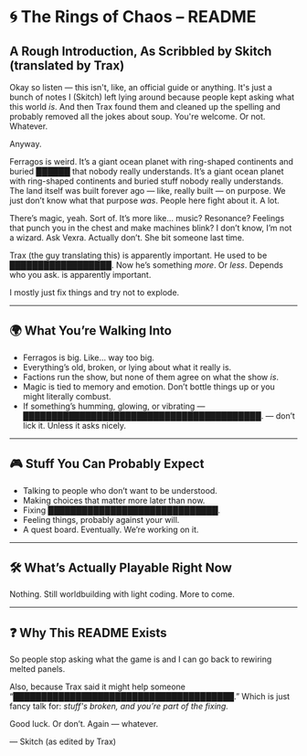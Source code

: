 # 🌀 The Rings of Chaos – README

## A Rough Introduction, As Scribbled by Skitch (translated by Trax)

Okay so listen — this isn't, like, an official guide or anything. It's just a bunch of notes I (Skitch) left lying around because people kept asking what this world *is*. And then Trax found them and cleaned up the spelling and probably removed all the jokes about soup. You're welcome. Or not. Whatever.

Anyway.

Ferragos is weird. It’s a giant ocean planet with ring-shaped continents and buried ██████ that nobody really understands. It’s a giant ocean planet with ring-shaped continents and buried stuff nobody really understands. The land itself was built forever ago — like, really built — on purpose. We just don’t know what that purpose *was*. People here fight about it. A lot.

There’s magic, yeah. Sort of. It’s more like... music? Resonance? Feelings that punch you in the chest and make machines blink? I don’t know, I’m not a wizard. Ask Vexra. Actually don’t. She bit someone last time.

Trax (the guy translating this) is apparently important. He used to be ██████████████████. Now he’s something *more*. Or *less*. Depends who you ask. is apparently important.  

I mostly just fix things and try not to explode.

---

## 🌍 What You’re Walking Into

- Ferragos is big. Like... way too big.
- Everything’s old, broken, or lying about what it really is.
- Factions run the show, but none of them agree on what the show *is*.
- Magic is tied to memory and emotion. Don’t bottle things up or you might literally combust.
- If something’s humming, glowing, or vibrating — ██████████████████████████████████████████. — don’t lick it. Unless it asks nicely.

---

## 🎮 Stuff You Can Probably Expect

- Talking to people who don’t want to be understood.
- Making choices that matter more later than now.
- Fixing ██████████████████████████████.
- Feeling things, probably against your will.
- A quest board. Eventually. We’re working on it.

---

## 🛠 What’s Actually Playable Right Now

Nothing. Still worldbuilding with light coding. More to come.

---

## ❓ Why This README Exists

So people stop asking what the game is and I can go back to rewiring melted panels.

Also, because Trax said it might help someone “███████████████████████████████████████.” Which is just fancy talk for: *stuff's broken, and you’re part of the fixing.*

Good luck. Or don’t. Again — whatever.

— Skitch (as edited by Trax)


